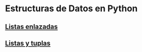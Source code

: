 # Estructuras de Datos en Python

## [Listas enlazadas](0.LinkedLists/)
## [Listas y tuplas](1.ListAndTuple/)